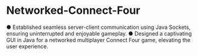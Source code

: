 # Networked-Connect-Four

● Established seamless server-client communication using Java Sockets, ensuring uninterrupted and enjoyable gameplay.
● Designed a captivating GUI in Java for a networked multiplayer Connect Four game, elevating the user experience.
